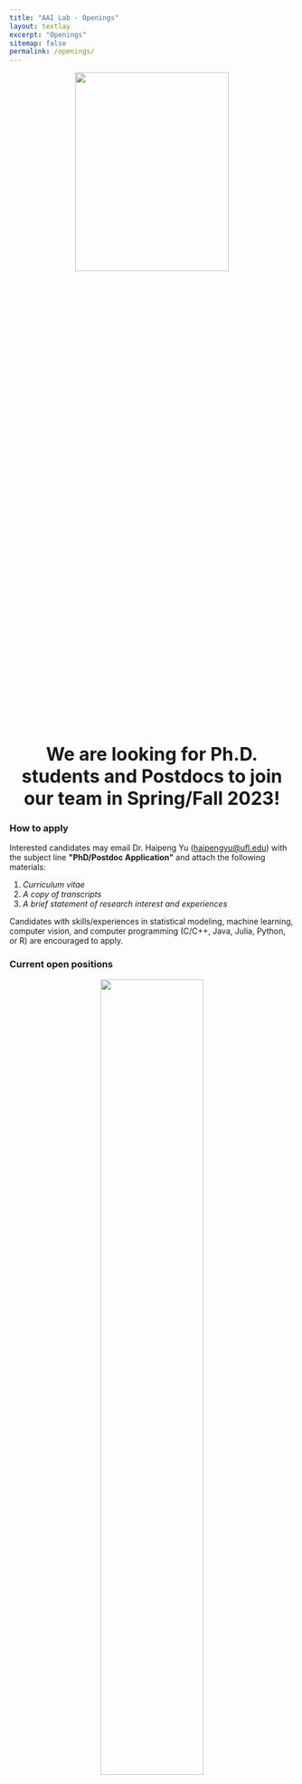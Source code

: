```yaml
---
title: "AAI Lab - Openings"
layout: textlay
excerpt: "Openings"
sitemap: false
permalink: /openings/
---
```


<figure>
<center><img src="{{ site.url }}{{ site.baseurl }}/images/carousel/uf-tower-2.jpeg" width="80%" height="30%"></center>
</figure>

<center><b><font size="6">We are looking for Ph.D. students and Postdocs to join our team in Spring/Fall 2023!</font></b></center>

### How to apply
Interested candidates may email Dr. Haipeng Yu (<haipengyu@ufl.edu>) with the subject line **"PhD/Postdoc Application"** and attach the following materials: 
1. _Curriculum vitae_
2. _A copy of transcripts_
3. _A brief statement of research interest and experiences_
 
Candidates with skills/experiences in statistical modeling, machine learning, computer vision, and computer programming (C/C++, Java, Julia, Python, or R) are encouraged to apply.

### Current open positions


<center><img src="{{ site.url }}{{ site.baseurl }}/images/logo/Openings_AAI-Lab.jpeg" width="60%" height="60%"></center>

<!--[Opening 1]({{ site.baseurl }}/downloads/GeneralPostdoc_2019_v01.pdf) -->










